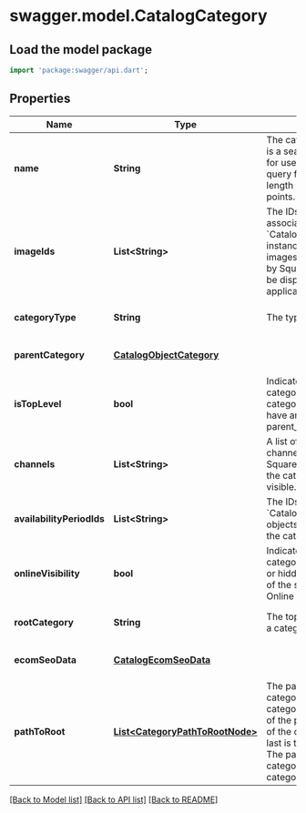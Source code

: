 # swagger.model.CatalogCategory

## Load the model package
```dart
import 'package:swagger/api.dart';
```

## Properties
Name | Type | Description | Notes
------------ | ------------- | ------------- | -------------
**name** | **String** | The category name. This is a searchable attribute for use in applicable query filters, and its value length is of Unicode code points. | [optional] [default to null]
**imageIds** | **List&lt;String&gt;** | The IDs of images associated with this &#x60;CatalogCategory&#x60; instance. Currently these images are not displayed by Square, but are free to be displayed in 3rd party applications. | [optional] [default to []]
**categoryType** | **String** | The type of the category. | [optional] [default to null]
**parentCategory** | [**CatalogObjectCategory**](CatalogObjectCategory.md) |  | [optional] [default to null]
**isTopLevel** | **bool** | Indicates whether a category is a top level category, which does not have any parent_category. | [optional] [default to null]
**channels** | **List&lt;String&gt;** | A list of IDs representing channels, such as a Square Online site, where the category can be made visible. | [optional] [default to []]
**availabilityPeriodIds** | **List&lt;String&gt;** | The IDs of the &#x60;CatalogAvailabilityPeriod&#x60; objects associated with the category. | [optional] [default to []]
**onlineVisibility** | **bool** | Indicates whether the category is visible (&#x60;true&#x60;) or hidden (&#x60;false&#x60;) on all of the seller&#x27;s Square Online sites. | [optional] [default to null]
**rootCategory** | **String** | The top-level category in a category hierarchy. | [optional] [default to null]
**ecomSeoData** | [**CatalogEcomSeoData**](CatalogEcomSeoData.md) |  | [optional] [default to null]
**pathToRoot** | [**List&lt;CategoryPathToRootNode&gt;**](CategoryPathToRootNode.md) | The path from the category to its root category. The first node of the path is the parent of the category and the last is the root category. The path is empty if the category is a root category. | [optional] [default to []]

[[Back to Model list]](../README.md#documentation-for-models) [[Back to API list]](../README.md#documentation-for-api-endpoints) [[Back to README]](../README.md)

